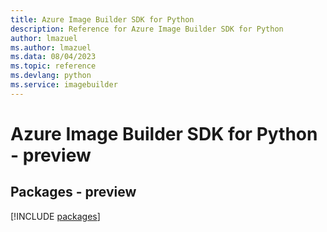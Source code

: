 ```yaml
---
title: Azure Image Builder SDK for Python
description: Reference for Azure Image Builder SDK for Python
author: lmazuel
ms.author: lmazuel
ms.data: 08/04/2023
ms.topic: reference
ms.devlang: python
ms.service: imagebuilder
---
```

# Azure Image Builder SDK for Python - preview
## Packages - preview
[!INCLUDE [packages](image-builder-index.md)]